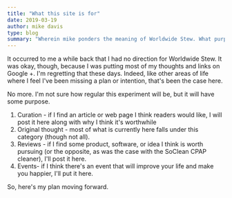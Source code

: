 ```yaml
---
title: "What this site is for"
date: 2019-03-19
author: mike davis
type: blog
summary: "Wherein mike ponders the meaning of Worldwide Stew. What purpose does it serve?"
---
```


It occurred to me a while back that I had no direction for Worldwide Stew. It was okay, though, because I was putting most of my thoughts and links on Google +. I'm regretting that these days. Indeed, like other areas of life where I feel I've been missing a plan or intention, that's been the case here.  
  
No more. I'm not sure how regular this experiment will be, but it will have some purpose.  

1.  Curation - if I find an article or web page I think readers would like, I will post it here along with why I think it's worthwhile 
2.  Original thought - most of what is currently here falls under this category (though not all). 
3.  Reviews - if I find some product, software, or idea I think is worth pursuing (or the opposite, as was the case with the SoClean CPAP cleaner), I'll post it here.
4.  Events- if I think there's an event that will improve your life and make you happier, I'll put it here.

So, here's my plan moving forward.